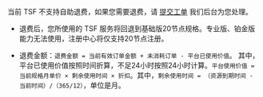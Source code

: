 当前 TSF 不支持自助退费，如果您需要退费，请 [提交工单](https://console.cloud.tencent.com/workorder/category?level1_id=876&level2_id=931&source=0&data_title=%E8%85%BE%E8%AE%AF%E5%BE%AE%E6%9C%8D%E5%8A%A1%E5%B9%B3%E5%8F%B0%20TSF&step=1) 我们后台为您处理。
- 退费后，您所使用的 TSF 服务将回退到基础版20节点规格。专业版、铂金版能力无法使用，注册中心将仅支持20节点注册。

- 退费金额：`退费金额 = 当前有效订单金额 + 未消耗订单 - 平台已使用价值`。
其中，平台已使用价值按照时间折算，不足24小时按照24小时计算。`平台使用价值 = 当前规格月单价 × 剩余使用时间 × 折扣`。其中，`剩余使用时间 = （资源到期时间 - 当前时间）/（365/12）`，单位是月。
